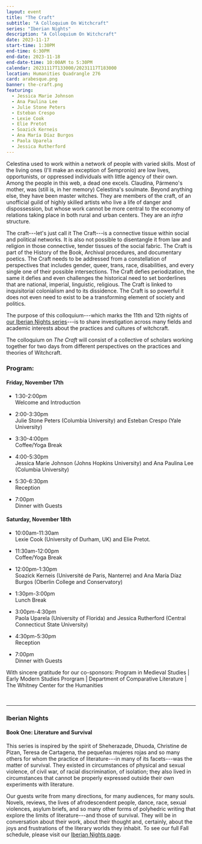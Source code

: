 ```yaml
---
layout: event
title: "The Craft"
subtitle: "A Colloquium On Witchcraft"
series: "Iberian Nights"
description: "A Colloquium On Witchcraft"
date: 2023-11-17
start-time: 1:30PM
end-time: 6:30PM
end-date: 2023-11-18
end-date-time: 10:00AM to 5:30PM
calendar: 20231117T133000/20231117T183000
location: Humanities Quadrangle 276
card: arabesque.png
banner: the-craft.png
featuring:
  - Jessica Marie Johnson
  - Ana Paulina Lee
  - Julie Stone Peters
  - Esteban Crespo
  - Lexie Cook
  - Elie Pretot
  - Soazick Kerneis
  - Ana María Díaz Burgos
  - Paola Uparela
  - Jessica Rutherford
---
```


Celestina used to work within a network of people with varied skills.
Most of the living ones (I'll make an exception of Sempronio) are
low lives, opportunists, or oppressed individuals with little agency of
their own. Among the people in this web, a dead one excels. Claudina, Pármeno's
mother, was (still is, in her memory) Celestina's soulmate. Beyond
anything else, they have been master witches. They are members of the
craft, of an unofficial guild of highly skilled artists who live a life
of danger and dispossession, but whose work cannot be more central to
the economy of relations taking place in both rural and urban centers.
They are an _infra_ structure.

The craft---let's just call it The Craft---is a connective tissue
within social and political networks. It is also not possible to
disentangle it from law and religion in those connective, tender tissues
of the social fabric. The Craft is part of the History of the Book,
Archival procedures, and documentary poetics. The Craft needs to be
addressed from a constellation of perspectives that includes gender,
queer, trans, race, disabilities, and every single one of their possible
intersections. The Craft defies periodization, the same it defies and
even challenges the historical need to set borderlines that are
national, imperial, linguistic, religious. The Craft is linked to
inquisitorial colonialism and to its dissidence. The Craft is so
powerful it does not even need to exist to be a transforming element of
society and politics.

The purpose of this colloquium---which marks the 11th and 12th nights of [our Iberian Nights series](https://creativeforum.yale.edu/special/iberian-nights.html)---is to share investigation across many
fields and academic interests about the practices and cultures of
witchcraft.

The colloquium on _The Craft_ will consist of a collective of scholars working
together for two days from different perspectives on the practices and
theories of Witchcraft.

<!-- The material will be organized around the work
of five guests of honor:

- Julie Stone Peters (Columbia University)
- Jessica Marie Johnson (Johns Hopkins University)
- Lexie Cook (University of Durham, UK)
- Soazick Kerneis (Université de Paris, Nanterre)
- Paola Uparela (University of Florida) -->

### Program:

#### Friday, November 17th

- 1:30-2:00pm  
  Welcome and Introduction

- 2:00-3:30pm  
  Julie Stone Peters (Columbia University) and Esteban Crespo (Yale University)

- 3:30-4:00pm  
  Coffee/Yoga Break

- 4:00-5:30pm  
  Jessica Marie Johnson (Johns Hopkins University) and Ana Paulina Lee (Columbia University)

- 5:30-6:30pm  
  Reception

- 7:00pm  
  Dinner with Guests

#### Saturday, November 18th

- 10:00am-11:30am  
  Lexie Cook (University of Durham, UK) and Elie Pretot.

- 11:30am-12:00pm  
  Coffee/Yoga Break

- 12:00pm-1:30pm  
  Soazick Kerneis (Université de Paris, Nanterre) and Ana María Díaz Burgos (Oberlin College and Conservatory)

- 1:30pm-3:00pm  
  Lunch Break

- 3:00pm-4:30pm  
  Paola Uparela (University of Florida) and Jessica Rutherford (Central Connecticut State University)

- 4:30pm-5:30pm  
  Reception

- 7:00pm  
  Dinner with Guests

<!--
We invite you to join us and be an active participant in our conversation. Please see the call for proposals below.

### Call For Proposals:

Please send your proposals with the attached form, which is
self-explanatory. You can suggest:

- a talk (15 minutes)
- a lightning talk (3 minutes, fun)
- a poster
- an exhibit, either virtual or physical

We will ask for the text of your contributions to be sent at least two
weeks before the colloquium, so that other participants can read it and
contribute to the debate in an informed and engaged way. This will also
limit presentation times, and will foster longer discussions.
Organization of each panel will be related to the way in which proposals
converse with one another.

### Mini-grants:

Iberian Connections and The Creative Forum will offer 6 \$500
mini-grants to graduate students, independent and early-career
colleagues. Please complete the relevant portion of the form if you are
eligible to receive a mini-grant.

<div class="row justify-content-md-center mb-5 mt-5">
  <div class="col">
      <a href="https://docs.google.com/forms/d/e/1FAIpQLSdpKsfnF-uXJcsbErOjWaFv3nDxBGezqSnpIrRE4BcFYDYnxA/viewform?pli=1" target="_blank" class="card-link">
        <button type="button" class="btn btn-warning text-white">
          Submit Proposal
        </button>
      </a>
  </div>
</div> -->

With sincere gratitude for our co-sponsors: Program in Medieval Studies \| Early Modern Studies Prorgram \| Department of Comparative Literature \| The Whitney Center for the Humanities

<br>

---

### Iberian Nights

#### Book One: Literature and Survival

This series is inspired by the spirit of Sheherazade, Dhuoda, Christine de Pizan, Teresa de Cartagena, the pequeñas mujeres rojas and so many others for whom the practice of literature---in many of its facets---was the matter of survival. They existed in circumstances of physical and sexual violence, of civil war, of racial discrimination, of isolation; they also lived in circumstances that cannot be properly expressed outside their own experiments with literature.

Our guests write from many directions, for many audiences, for many souls. Novels, reviews, the lives of afrodescendent people, dance, race, sexual violences, asylum briefs, and so many other forms of polyhedric writing that explore the limits of literature---and those of survival. They will be in conversation about their work, about their thought and, certainly, about the joys and frustrations of the literary worlds they inhabit. To see our full Fall schedule, please visit our [Iberian Nights page](https://creativeforum.yale.edu/special/iberian-nights.html).
